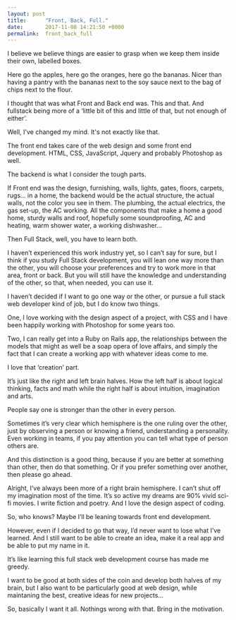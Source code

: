 ```yaml
---
layout: post
title:      "Front, Back, Full."
date:       2017-11-08 14:21:50 +0000
permalink:  front_back_full
---
```



I believe we believe things are easier to grasp when we keep them inside their own, labelled boxes. 

Here go the apples, here go the oranges, here go the bananas. 
Nicer than having a pantry with the bananas next to the soy sauce next to the bag of chips next to the flour. 

I thought that was what Front and Back end was. This and that. And fullstack being more of a ‘little bit of this and little of that, but not enough of either’. 

Well, I've changed my mind. It's not exactly like that.

The front end takes care of the web design and some front end development. HTML, CSS, JavaScript, Jquery and probably Photoshop as well. 

The backend is what I consider the tough parts. 

If Front end was the design, furnishing, walls, lights, gates, floors, carpets, rugs… in a home, the backend would be the actual structure, the actual walls, not the color you see in them. The plumbing, the actual electrics, the gas set-up, the AC working. 
All the components that make a home a good home, sturdy walls and roof, hopefully some soundproofing, AC and heating, warm shower water, a working dishwasher… 

Then Full Stack, well, you have to learn both. 

I haven’t experienced this work industry yet, so I can’t say for sure, but I think if you study Full Stack development, you will lean one way more than the other, you will choose your preferences and try to work more in that area, front or back. But you will still have the knowledge and understanding of the other, so that, when needed, you can use it. 

I haven’t decided if I want to go one way or the other, or pursue a full stack web developer kind of job, but I do know two things. 

One, I love working with  the design aspect of a project, with CSS and I have been happily working with Photoshop for some years too. 

Two, I can really get into a Ruby on Rails app, the relationships between the models that might as well be a soap opera of love affairs, and simply the fact that I can create a working app with whatever ideas come to me. 

I love that ‘creation’ part. 

It’s just like the right and left brain halves. How the left half is about logical thinking, facts and math while the right half is about intuition, imagination and arts. 

People say one is stronger than the other in every person. 

Sometimes it’s very clear which hemisphere is the one ruling over the other, just by observing a person or knowing a friend, understanding a personality. 
Even working in teams, if you pay attention you can tell what type of person others are. 

And this distinction is a good thing, because if you are better at something than other, then do that something. Or if you prefer something over another, then please go ahead. 

Alright, I’ve always been more of a right brain hemisphere. I can’t shut off my imagination most of the time. It’s so active my dreams are 90% vivid sci-fi movies. I write fiction and poetry. And I love the design aspect of coding. 

So, who knows? Maybe I’ll be leaning towards front end development. 

However, even if I decided to go that way, I’d never want to lose what I’ve learned. And I still want to be able to create an idea, make it a real app and be able to put my name in it. 

It’s like learning this full stack web development course has made me greedy.

I want to be good at both sides of the coin and develop both halves of my brain, but I also want to be particularly good at web design, while maintaning the best, creative ideas for new projects… 

So, basically I want it all. Nothings wrong with that.
Bring in the motivation. 

